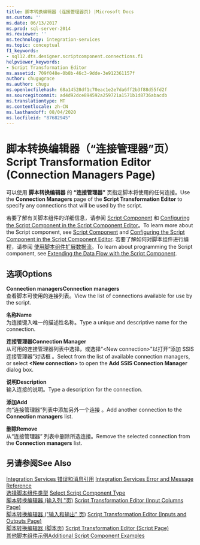```yaml
---
title: 脚本转换编辑器 (连接管理器页) |Microsoft Docs
ms.custom: ''
ms.date: 06/13/2017
ms.prod: sql-server-2014
ms.reviewer: ''
ms.technology: integration-services
ms.topic: conceptual
f1_keywords:
- sql12.dts.designer.scriptcomponent.connections.f1
helpviewer_keywords:
- Script Transformation Editor
ms.assetid: 709f048e-0b8b-46c3-9dde-3e912361157f
author: chugugrace
ms.author: chugu
ms.openlocfilehash: 68a14528df1c70eac1e2e7da6ff2b3f88d55fd2f
ms.sourcegitcommit: ad4d92dce894592a259721a1571b1d8736abacdb
ms.translationtype: MT
ms.contentlocale: zh-CN
ms.lasthandoff: 08/04/2020
ms.locfileid: "87682945"
---
```

# <a name="script-transformation-editor-connection-managers-page"></a><span data-ttu-id="a73f5-102">脚本转换编辑器（“连接管理器”页）</span><span class="sxs-lookup"><span data-stu-id="a73f5-102">Script Transformation Editor (Connection Managers Page)</span></span>
  <span data-ttu-id="a73f5-103">可以使用 **脚本转换编辑器** 的 **“连接管理器”** 页指定脚本将使用的任何连接。</span><span class="sxs-lookup"><span data-stu-id="a73f5-103">Use the **Connection Managers** page of the **Script Transformation Editor** to specify any connections that will be used by the script.</span></span>  
  
 <span data-ttu-id="a73f5-104">若要了解有关脚本组件的详细信息，请参阅 [Script Component](data-flow/transformations/script-component.md) 和 [Configuring the Script Component in the Script Component Editor](extending-packages-scripting/data-flow-script-component/configuring-the-script-component-in-the-script-component-editor.md)。</span><span class="sxs-lookup"><span data-stu-id="a73f5-104">To learn more about the Script component, see [Script Component](data-flow/transformations/script-component.md) and [Configuring the Script Component in the Script Component Editor](extending-packages-scripting/data-flow-script-component/configuring-the-script-component-in-the-script-component-editor.md).</span></span> <span data-ttu-id="a73f5-105">若要了解如何对脚本组件进行编程，请参阅 [使用脚本组件扩展数据流](extending-packages-scripting/data-flow-script-component/extending-the-data-flow-with-the-script-component.md)。</span><span class="sxs-lookup"><span data-stu-id="a73f5-105">To learn about programming the Script component, see [Extending the Data Flow with the Script Component](extending-packages-scripting/data-flow-script-component/extending-the-data-flow-with-the-script-component.md).</span></span>  
  
## <a name="options"></a><span data-ttu-id="a73f5-106">选项</span><span class="sxs-lookup"><span data-stu-id="a73f5-106">Options</span></span>  
 <span data-ttu-id="a73f5-107">**Connection managers**</span><span class="sxs-lookup"><span data-stu-id="a73f5-107">**Connection managers**</span></span>  
 <span data-ttu-id="a73f5-108">查看脚本可使用的连接列表。</span><span class="sxs-lookup"><span data-stu-id="a73f5-108">View the list of connections available for use by the script.</span></span>  
  
 <span data-ttu-id="a73f5-109">**名称**</span><span class="sxs-lookup"><span data-stu-id="a73f5-109">**Name**</span></span>  
 <span data-ttu-id="a73f5-110">为连接键入唯一的描述性名称。</span><span class="sxs-lookup"><span data-stu-id="a73f5-110">Type a unique and descriptive name for the connection.</span></span>  
  
 <span data-ttu-id="a73f5-111">**连接管理器**</span><span class="sxs-lookup"><span data-stu-id="a73f5-111">**Connection Manager**</span></span>  
 <span data-ttu-id="a73f5-112">从可用的连接管理器列表中选择，或选择“\<New connection>”以打开“添加 SSIS 连接管理器”对话框 。</span><span class="sxs-lookup"><span data-stu-id="a73f5-112">Select from the list of available connection managers, or select **\<New connection>** to open the **Add SSIS Connection Manager** dialog box.</span></span>  
  
 <span data-ttu-id="a73f5-113">**说明**</span><span class="sxs-lookup"><span data-stu-id="a73f5-113">**Description**</span></span>  
 <span data-ttu-id="a73f5-114">输入连接的说明。</span><span class="sxs-lookup"><span data-stu-id="a73f5-114">Type a description for the connection.</span></span>  
  
 <span data-ttu-id="a73f5-115">**添加**</span><span class="sxs-lookup"><span data-stu-id="a73f5-115">**Add**</span></span>  
 <span data-ttu-id="a73f5-116">向“连接管理器”列表中添加另外一个连接  。</span><span class="sxs-lookup"><span data-stu-id="a73f5-116">Add another connection to the **Connection managers** list.</span></span>  
  
 <span data-ttu-id="a73f5-117">**删除**</span><span class="sxs-lookup"><span data-stu-id="a73f5-117">**Remove**</span></span>  
 <span data-ttu-id="a73f5-118">从“连接管理器”  列表中删除所选连接。</span><span class="sxs-lookup"><span data-stu-id="a73f5-118">Remove the selected connection from the **Connection managers** list.</span></span>  
  
## <a name="see-also"></a><span data-ttu-id="a73f5-119">另请参阅</span><span class="sxs-lookup"><span data-stu-id="a73f5-119">See Also</span></span>  
 <span data-ttu-id="a73f5-120">[Integration Services 错误和消息引用](../../2014/integration-services/integration-services-error-and-message-reference.md) </span><span class="sxs-lookup"><span data-stu-id="a73f5-120">[Integration Services Error and Message Reference](../../2014/integration-services/integration-services-error-and-message-reference.md) </span></span>  
 <span data-ttu-id="a73f5-121">[选择脚本组件类型](../../2014/integration-services/select-script-component-type.md) </span><span class="sxs-lookup"><span data-stu-id="a73f5-121">[Select Script Component Type](../../2014/integration-services/select-script-component-type.md) </span></span>  
 <span data-ttu-id="a73f5-122">[脚本转换编辑器 &#40;输入列 "页&#41;](../../2014/integration-services/script-transformation-editor-input-columns-page.md) </span><span class="sxs-lookup"><span data-stu-id="a73f5-122">[Script Transformation Editor &#40;Input Columns Page&#41;](../../2014/integration-services/script-transformation-editor-input-columns-page.md) </span></span>  
 <span data-ttu-id="a73f5-123">[脚本转换编辑器 &#40;"输入和输出" 页&#41;](../../2014/integration-services/script-transformation-editor-inputs-and-outputs-page.md) </span><span class="sxs-lookup"><span data-stu-id="a73f5-123">[Script Transformation Editor &#40;Inputs and Outputs Page&#41;](../../2014/integration-services/script-transformation-editor-inputs-and-outputs-page.md) </span></span>  
 <span data-ttu-id="a73f5-124">[脚本转换编辑器 &#40;脚本页&#41;](../../2014/integration-services/script-transformation-editor-script-page.md) </span><span class="sxs-lookup"><span data-stu-id="a73f5-124">[Script Transformation Editor &#40;Script Page&#41;](../../2014/integration-services/script-transformation-editor-script-page.md) </span></span>  
 [<span data-ttu-id="a73f5-125">其他脚本组件示例</span><span class="sxs-lookup"><span data-stu-id="a73f5-125">Additional Script Component Examples</span></span>](extending-packages-scripting-data-flow-script-component-examples/additional-script-component-examples.md)  
  
  
